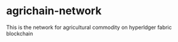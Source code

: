 # agrichain-network

This is the network for agricultural commodity on hyperldger fabric blockchain
